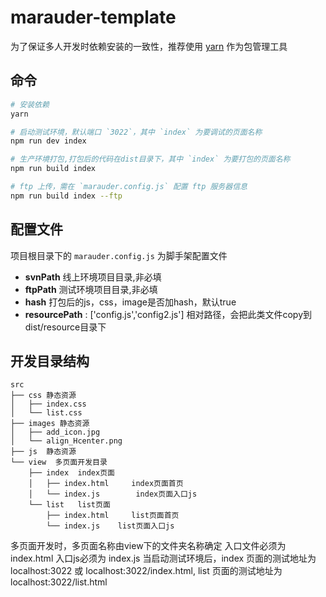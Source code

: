 # marauder-template

为了保证多人开发时依赖安装的一致性，推荐使用 [yarn](https://yarnpkg.com/zh-Hans/) 作为包管理工具

## 命令

``` bash
# 安装依赖
yarn

# 启动测试环境，默认端口 `3022`，其中 `index` 为要调试的页面名称
npm run dev index

# 生产环境打包,打包后的代码在dist目录下，其中 `index` 为要打包的页面名称
npm run build index

# ftp 上传，需在 `marauder.config.js` 配置 ftp 服务器信息
npm run build index --ftp
```

## 配置文件

项目根目录下的 `marauder.config.js` 为脚手架配置文件

- **svnPath**		线上环境项目目录,非必填
- **ftpPath**  	测试环境项目目录,非必填
- **hash**  		打包后的js，css，image是否加hash，默认true
- **resourcePath** : ['config.js','config2.js'] 相对路径，会把此类文件copy到dist/resource目录下


## 开发目录结构

```
src
├── css	静态资源
│   ├── index.css
│   └── list.css
├── images 静态资源
│   ├── add_icon.jpg
│   └── align_Hcenter.png
├── js	静态资源
└── view  多页面开发目录
    ├── index  index页面
    │   ├── index.html     index页面首页
    │   └── index.js  		index页面入口js
    └── list   list页面
        ├── index.html     list页面首页
        └── index.js	list页面入口js
```


多页面开发时，多页面名称由view下的文件夹名称确定
入口文件必须为 index.html
入口js必须为 index.js
当启动测试环境后，index 页面的测试地址为 localhost:3022 或 localhost:3022/index.html,
list 页面的测试地址为 localhost:3022/list.html

